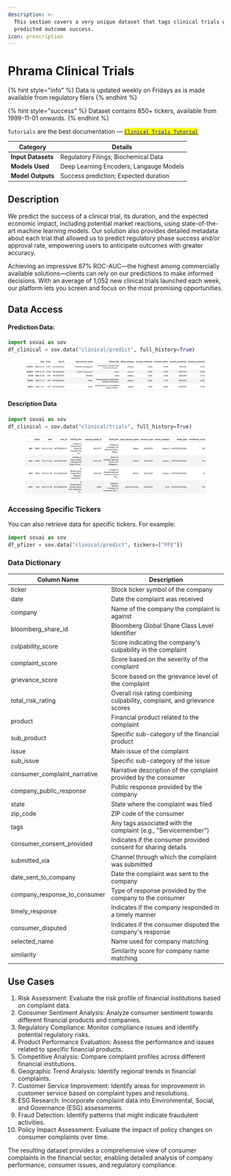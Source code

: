 ```yaml
---
description: >-
  This section covers a very unique dataset that tags clinical trials with their
  predicted outcome success.
icon: prescription
---
```


# Phrama Clinical Trials

{% hint style="info" %}
Data is updated weekly on Fridays as is made available from regulatory filers
{% endhint %}

{% hint style="success" %}
Dataset contains 850+ tickers, available from 1999-11-01 onwards.
{% endhint %}

`Tutorials` are the best documentation — [<mark style="color:blue;">`Clinical Trials Tutorial`</mark>](https://colab.research.google.com/github/sovai-research/sovai-public/blob/main/notebooks/datasets/Clinical%20Trials.ipynb)

<table data-column-title-hidden data-view="cards"><thead><tr><th>Category</th><th>Details</th></tr></thead><tbody><tr><td><strong>Input Datasets</strong></td><td>Regulatory Filings; Biochemical Data</td></tr><tr><td><strong>Models Used</strong></td><td>Deep Learning Encoders; Langauge Models</td></tr><tr><td><strong>Model Outputs</strong></td><td>Success prediction; Expected duration</td></tr></tbody></table>

## Description

We predict the success of a clinical trial, its duration, and the expected economic impact, including potential market reactions, using state-of-the-art machine learning models. Our solution also provides detailed metadata about each trial that allowed us to predict regulatory phase success and/or approval rate, empowering users to anticipate outcomes with greater accuracy.

Achieving an impressive 87% ROC-AUC—the highest among commercially available solutions—clients can rely on our predictions to make informed decisions. With an average of 1,052 new clinical trials launched each week, our platform lets you screen and focus on the most promising opportunities.

## Data Access

#### Prediction Data:

```python
import sovai as sov
df_clinical = sov.data("clinical/predict", full_history=True)
```

<figure><img src="../../.gitbook/assets/phrama_clinical_trials_1 (2).png" alt=""><figcaption></figcaption></figure>

#### Description Data

```python
import sovai as sov
df_clinical = sov.data("clinical/trials", full_history=True)
```

<figure><img src="../../.gitbook/assets/phrama_clinical_trials_2 (2).png" alt=""><figcaption></figcaption></figure>

### Accessing Specific Tickers

You can also retrieve data for specific tickers. For example:

```python
import sovai as sov
df_pfizer = sov.data("clinical/predict", tickers=["PFE"]) 
```

### Data Dictionary

| Column Name                     | Description                                                                |
| ------------------------------- | -------------------------------------------------------------------------- |
| ticker                          | Stock ticker symbol of the company                                         |
| date                            | Date the complaint was received                                            |
| company                         | Name of the company the complaint is against                               |
| bloomberg\_share\_id            | Bloomberg Global Share Class Level Identifier                              |
| culpability\_score              | Score indicating the company's culpability in the complaint                |
| complaint\_score                | Score based on the severity of the complaint                               |
| grievance\_score                | Score based on the grievance level of the complaint                        |
| total\_risk\_rating             | Overall risk rating combining culpability, complaint, and grievance scores |
| product                         | Financial product related to the complaint                                 |
| sub\_product                    | Specific sub-category of the financial product                             |
| issue                           | Main issue of the complaint                                                |
| sub\_issue                      | Specific sub-category of the issue                                         |
| consumer\_complaint\_narrative  | Narrative description of the complaint provided by the consumer            |
| company\_public\_response       | Public response provided by the company                                    |
| state                           | State where the complaint was filed                                        |
| zip\_code                       | ZIP code of the consumer                                                   |
| tags                            | Any tags associated with the complaint (e.g., "Servicemember")             |
| consumer\_consent\_provided     | Indicates if the consumer provided consent for sharing details             |
| submitted\_via                  | Channel through which the complaint was submitted                          |
| date\_sent\_to\_company         | Date the complaint was sent to the company                                 |
| company\_response\_to\_consumer | Type of response provided by the company to the consumer                   |
| timely\_response                | Indicates if the company responded in a timely manner                      |
| consumer\_disputed              | Indicates if the consumer disputed the company's response                  |
| selected\_name                  | Name used for company matching                                             |
| similarity                      | Similarity score for company name matching                                 |

## Use Cases

1. Risk Assessment: Evaluate the risk profile of financial institutions based on complaint data.
2. Consumer Sentiment Analysis: Analyze consumer sentiment towards different financial products and companies.
3. Regulatory Compliance: Monitor compliance issues and identify potential regulatory risks.
4. Product Performance Evaluation: Assess the performance and issues related to specific financial products.
5. Competitive Analysis: Compare complaint profiles across different financial institutions.
6. Geographic Trend Analysis: Identify regional trends in financial complaints.
7. Customer Service Improvement: Identify areas for improvement in customer service based on complaint types and resolutions.
8. ESG Research: Incorporate complaint data into Environmental, Social, and Governance (ESG) assessments.
9. Fraud Detection: Identify patterns that might indicate fraudulent activities.
10. Policy Impact Assessment: Evaluate the impact of policy changes on consumer complaints over time.

The resulting dataset provides a comprehensive view of consumer complaints in the financial sector, enabling detailed analysis of company performance, consumer issues, and regulatory compliance.
